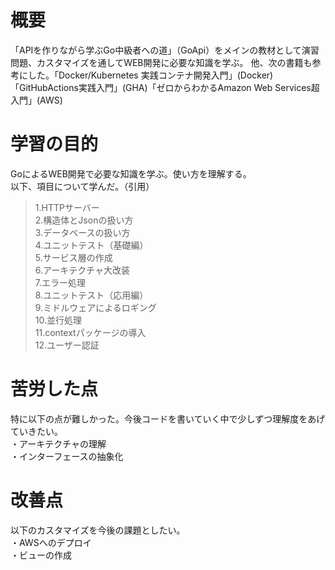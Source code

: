 # 概要
「APIを作りながら学ぶGo中級者への道」（GoApi）をメインの教材として演習問題、カスタマイズを通してWEB開発に必要な知識を学ぶ。
他、次の書籍も参考にした。「Docker/Kubernetes 実践コンテナ開発入門」(Docker)「GitHubActions実践入門」(GHA)「ゼロからわかるAmazon Web Services超入門」(AWS)
# 学習の目的
GoによるWEB開発で必要な知識を学ぶ。使い方を理解する。</br>
以下、項目について学んだ。（引用）</br>

>1.HTTPサーバー</br>
2.構造体とJsonの扱い方</br>
3.データベースの扱い方</br>
4.ユニットテスト（基礎編）</br>
5.サービス層の作成</br>
6.アーキテクチャ大改装</br>
7.エラー処理</br>
8.ユニットテスト（応用編）</br>
9.ミドルウェアによるロギング</br>
10.並行処理</br>
11.contextパッケージの導入</br>
12.ユーザー認証</br>

# 苦労した点
特に以下の点が難しかった。今後コードを書いていく中で少しずつ理解度をあげていきたい。</br>
・アーキテクチャの理解</br>
・インターフェースの抽象化</br>

# 改善点
以下のカスタマイズを今後の課題としたい。</br>
・AWSへのデプロイ</br>
・ビューの作成</br>

